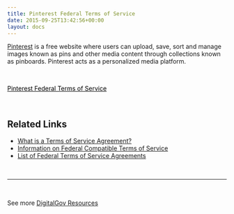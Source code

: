 ```yaml
---
title: Pinterest Federal Terms of Service
date: 2015-09-25T13:42:56+00:00
layout: docs
---
```


[Pinterest](https://www.pinterest.com/) is a free website where users can upload, save, sort and manage images known as pins and other media content through collections known as pinboards. Pinterest acts as a personalized media platform.

&nbsp;

<a class="button" style="color: #000000" href="https://help.pinterest.com/en/articles/terms-service-apply-federal-agencies-using-pinterest">Pinterest Federal Terms of Service</a>

&nbsp;

## Related Links

  * [What is a Terms of Service Agreement?](https://www.digitalgov.gov/2014/05/13/what-is-a-terms-of-service-and-how-do-i-get-one/)
  * [Information on Federal Compatible Terms of Service](https://www.digitalgov.gov/resources/federal-compatible-terms-of-service-agreements/)
  * [List of Federal Terms of Service Agreements](https://www.digitalgov.gov/resources/federal-compatible-terms-of-service-agreements/)

&nbsp;

* * *

&nbsp;

See more [DigitalGov Resources](https://www.digitalgov.gov/resources/)